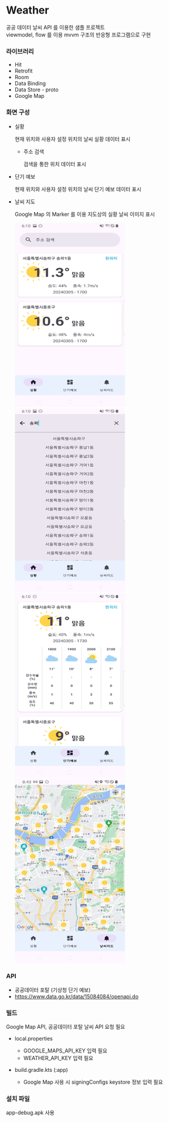 # Weather
공공 데이터  날씨 API 를 이용한 샘플 프로젝트  
viewmodel, flow 를 이용 mvvm 구조의 반응형 프로그램으로 구현

### 라이브러리
+ Hit
+ Retrofit
+ Room
+ Data Binding
+ Data Store - proto
+ Google Map

### 화면 구성
+ 실황 

  현재 위치와 사용자 설정 위치의 날씨 실황 데이터 표시
  + 주소 검색

    검색을 통한 위치 데이터 표시
    
+ 단기 예보

  현재 위치와 사용자 설정 위치의 날씨 단기 예보 데이터 표시

+ 날씨 지도

  Google Map 의 Marker 를 이용 지도상의 실황 날씨 이미지 표시

  <img alt="실황" src="screenshot/Screenshot_1.jpg" width="300" height="500"/> <img alt="주소검색" src="screenshot/Screenshot_2.jpg" width="300" height="500"/> <img alt="단기예보" src="screenshot/Screenshot_3.jpg" width="300" height="500"/> <img alt="날씨지도" src="screenshot/Screenshot_4.jpg" width="300" height="500"/>

### API
+ 공공데이터 포탈 (기상청 단기 예보)
+ https://www.data.go.kr/data/15084084/openapi.do

### 빌드
 Google Map API, 공공데이터 포탈 날씨 API 요청 필요

+ local.properties
  + GOOGLE_MAPS_API_KEY 입력 필요
  + WEATHER_API_KEY 입력 필요

+ build.gradle.kts (:app)
  + Google Map 사용 시 signingConfigs keystore 정보 입력 필요

### 설치 파일
app-debug.apk 사용
